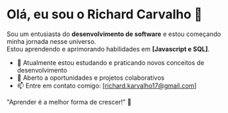 # Olá, eu sou o Richard Carvalho 👋

Sou um entusiasta do **desenvolvimento de software** e estou começando minha jornada nesse universo.  
Estou aprendendo e aprimorando habilidades em **[Javascript e SQL]**.

- 🌱 Atualmente estou estudando e praticando novos conceitos de desenvolvimento
- 💼 Aberto a oportunidades e projetos colaborativos
- 📫 Entre em contato comigo: [richard.karvalho17@gmail.com]

"Aprender é a melhor forma de crescer!" 🚀
